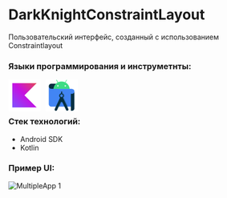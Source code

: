 # DarkKnightConstraintLayout

Пользовательский интерфейс, созданный с использованием Constraintlayout

### Языки программирования и инструметнты:
<img align="left" alt="Kotlin" width="64px" hight="64px" src="https://github.com/devicons/devicon/blob/master/icons/kotlin/kotlin-original.svg" style="padding-right:10px;" />
<img align="left" alt="Android Studio" width="64px" hight="64px" src="https://github.com/devicons/devicon/blob/master/icons/androidstudio/androidstudio-original.svg" style="padding-right:10px;" />

<br />
<br />
<br />

### Стек технологий:
- Android SDK
- Kotlin

### Пример UI:
<p>
  <img alt="MultipleApp 1" width="400px" hight="600px"  src="https://github.com/Foxxx48/DarkKnightConstraintLayout/assets/85708455/49f91d93-53c1-420d-a99c-891702f5349e"/>
  
</p>

<!-- 
The same on English

# DarkKnightConstraintLayout

UI made using Constraint layout

### Languages and Tools:
<img align="left" alt="Kotlin" width="64px" hight="64px" src="https://github.com/devicons/devicon/blob/master/icons/kotlin/kotlin-original.svg" style="padding-right:10px;" />
<img align="left" alt="Android Studio" width="64px" hight="64px" src="https://github.com/devicons/devicon/blob/master/icons/androidstudio/androidstudio-original.svg" style="padding-right:10px;" />

<br />
<br />
<br />

### Technology stack:
- Android SDK
- Kotlin

### UI example:
<p>
  <img alt="MultipleApp 1" width="400px" hight="600px"  src="https://github.com/Foxxx48/DarkKnightConstraintLayout/assets/85708455/49f91d93-53c1-420d-a99c-891702f5349e"/>
  
</p>

-->

